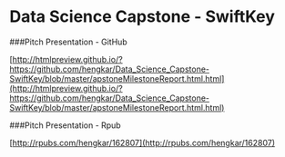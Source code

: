 # Data Science Capstone - SwiftKey

###Pitch Presentation - GitHub

[http://htmlpreview.github.io/?https://github.com/hengkar/Data_Science_Capstone-SwiftKey/blob/master/apstoneMilestoneReport.html.html](http://htmlpreview.github.io/?https://github.com/hengkar/Data_Science_Capstone-SwiftKey/blob/master/apstoneMilestoneReport.html.html)

###Pitch Presentation - Rpub

[http://rpubs.com/hengkar/162807](http://rpubs.com/hengkar/162807)



